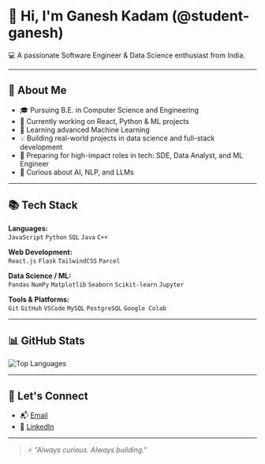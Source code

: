 # 👋 Hi, I'm Ganesh Kadam (@student-ganesh)

💻 A passionate Software Engineer & Data Science enthusiast from India.

---

## 🚀 About Me

- 🎓 Pursuing B.E. in Computer Science and Engineering  
- 🔭 Currently working on React, Python & ML projects  
- 🌱 Learning advanced Machine Learning  
- 💡 Building real-world projects in data science and full-stack development  
- 💼 Preparing for high-impact roles in tech: SDE, Data Analyst, and ML Engineer  
- 🧠 Curious about AI, NLP, and LLMs

---

## 📚 Tech Stack

**Languages:**  
`JavaScript` `Python` `SQL` `Java` `C++`

**Web Development:**  
`React.js` `Flask` `TailwindCSS` `Parcel`

**Data Science / ML:**  
`Pandas` `NumPy` `Matplotlib` `Seaborn` `Scikit-learn` `Jupyter`

**Tools & Platforms:**  
`Git` `GitHub` `VSCode` `MySQL` `PostgreSQL` `Google Colab`

---

## 📊 GitHub Stats

![Top Languages](https://github-readme-stats.vercel.app/api/top-langs/?username=student-ganesh&layout=compact&theme=radical&cache=123456)


---

## 🤝 Let's Connect

- 📬 [Email](ganukadam1978@gmail.com)  
- 💼 [LinkedIn](https://www.linkedin.com/in/ganesh-kadam-0694a126a)  
---

> ⚡ *"Always curious. Always building."*

